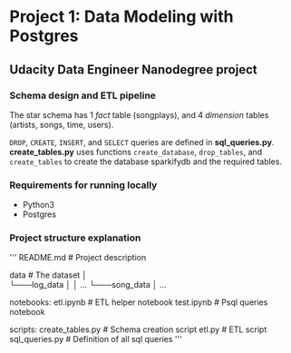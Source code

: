 Project 1: Data Modeling with Postgres
===========================

Udacity Data Engineer Nanodegree project
----------------------------------------

### Schema design and ETL pipeline

The star schema has 1 *fact* table (songplays), and 4 *dimension* tables (artists, songs,  time, users).

`DROP`, `CREATE`, `INSERT`, and `SELECT` queries are defined in **sql_queries.py**. **create_tables.py** uses functions `create_database`, `drop_tables`, and `create_tables` to create the database sparkifydb and the required tables.

### Requirements for running locally

- Python3
- Postgres

### Project structure explanation

'''
README.md        # Project description

data             # The dataset
│               
└───log_data
    │   │  ...
    └───song_data
        │  ...

notebooks:
etl.ipynb        # ETL helper notebook
test.ipynb       # Psql queries notebook

scripts:
create_tables.py # Schema creation script
etl.py           # ETL script
sql_queries.py   # Definition of all sql queries
'''